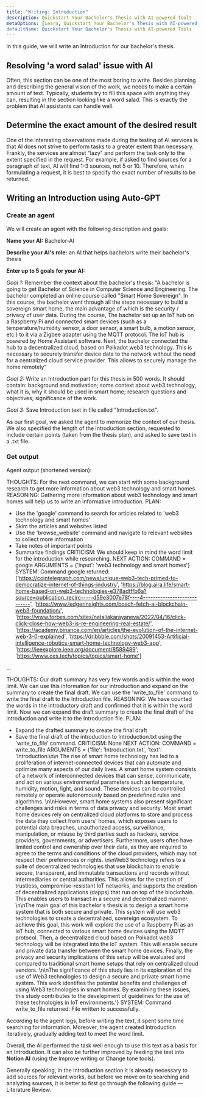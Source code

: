 ```yaml
---
title: "Writing: Introduction"
description: Quickstart Your Bachelor's Thesis with AI-powered Tools
metaOptions: [Learn, Quickstart Your Bachelor's Thesis with AI-powered Tools]
defaultName: Quickstart Your Bachelor's Thesis with AI-powered Tools
---
```


<RoboAcademyText fWeight="500">
In this guide, we will write an Introduction for our bachelor's thesis.
</RoboAcademyText>

## Resolving 'a word salad' issue with AI

Often, this section can be one of the most boring to write. Besides planning and describing the general vision of the work, we needs to make a certain amount of text. Typically, students try to fill this space with anything they can, resulting in the section looking like a word salad. This is exactly the problem that AI assistants can handle well.

## Determine the exact amount of the desired result

One of the interesting observations made during the testing of AI services is that AI does not strive to perform tasks to a greater extent than necessary. Frankly, the services are almost "lazy" and perform the task only to the extent specified in the request. For example, if asked to find sources for a paragraph of text, AI will find 1-3 sources, not 5 or 10. Therefore, when formulating a request, it is best to specify the exact number of results to be returned.

## Writing an Introduction using Auto-GPT

### Create an agent

We will create an agent with the following description and goals:

<LessonCodeWrapper language="plainText">

**Name your AI:** Bachelor-AI

**Describe your AI's role:** an AI that helps bachelors write their bachelor's thesis

**Enter up to 5 goals for your AI:**

*Goal 1:* Remember the context about the bachelor's thesis: "A bachelor is going to get Bachelor of Science in Computer Science and Engineering. The bachelor completed an online course called "Smart Home Sovereign". In this course, the bachelor went through all the steps necessary to build a sovereign smart home, the main advantage of which is the security / privacy of user data. During the course, The bachelor set up an IoT hub on a Raspberry Pi and connected smart devices (such as a temperature/humidity sensor, a door sensor, a smart bulb, a motion sensor, etc.) to it via a Zigbee adapter using the MQTT protocol. The IoT hub is powered by Home Assistant software. Next, the bachelor connected the hub to a decentralized cloud, based on Polkadot web3 technology. This is necessary to securely transfer device data to the network without the need for a centralized cloud service provider. This allows to securely manage the home remotely"

*Goal 2:* Write an Introduction part for this thesis in 500 words. It should contain: background and motivation; some context about web3 technology, what it is, why it should be used in smart home; research questions and objectives; significance of the work.

*Goal 3:* Save Introduction text in file called "Introduction.txt".

</LessonCodeWrapper>

As our first goal, we asked the agent to memorize the context of our thesis. We also specified the length of the Introduction section, requested to include certain points (taken from the thesis plan), and asked to save text in a .txt file.

### Get output

Agent output (shortened version):

<LessonCodeWrapper language="plainText">

THOUGHTS:  For the next command, we can start with some background research to get more information about web3 technology and smart homes.
REASONING:  Gathering more information about web3 technology and smart homes will help us to write an informative introduction.
PLAN: 
-  Use the 'google' command to search for articles related to 'web3 technology and smart homes'
-  Skim the articles and websites listed
-  Use the 'browse_website' command and navigate to relevant websites to collect more information
-  Take notes of important points
-  Summarize findings
CRITICISM:  We should keep in mind the word limit for the introduction while researching.
NEXT ACTION:  COMMAND = google ARGUMENTS = {'input': 'web3 technology and smart homes'}
SYSTEM:  Command google returned: ['https://cointelegraph.com/news/unique-web3-tech-primed-to-democratize-internet-of-things-industry', 'https://blog.aira.life/smart-home-based-on-web3-technologies-e378adfffb6a?source=publication_recirc-----d59e3007e78f----4----------------------------', 'https://www.ledgerinsights.com/bosch-fetch-ai-blockchain-web3-foundation/', 'https://www.forbes.com/sites/nataliakarayaneva/2022/04/16/click-click-close-how-web3-is-re-engineering-real-estate/', 'https://academy.binance.com/en/articles/the-evolution-of-the-internet-web-3-0-explained', 'https://dribbble.com/shots/20091453-Artificial-intelligence-robotics-smart-home-technology-web3-app', 'https://ieeexplore.ieee.org/document/8589489', 'https://www.ces.tech/topics/topics/smart-home']

...

THOUGHTS:  Our draft summary has very few words and is within the word limit. We can use this information for our introduction and expand on the summary to create the final draft. We can use the 'write_to_file' command to write the final draft to the Introduction file.
REASONING:  We have counted the words in the introductory draft and confirmed that it is within the word limit. Now we can expand the draft summary to create the final draft of the introduction and write it to the Introduction file.
PLAN: 
-  Expand the drafted summary to create the final draft
-  Save the final draft of the introduction to Introduction.txt using the 'write_to_file' command.
CRITICISM:  None
NEXT ACTION:  COMMAND = write_to_file ARGUMENTS = {'file': 'Introduction.txt', 'text': 'Introduction:\\n\\n The rise of smart home technology has led to a proliferation of internet-connected devices that can automate and optimize many aspects of our daily lives. A smart home system consists of a network of interconnected devices that can sense, communicate, and act on various environmental parameters such as temperature, humidity, motion, light, and sound. These devices can be controlled remotely or operate autonomously based on predefined rules and algorithms. \\n\\nHowever, smart home systems also present significant challenges and risks in terms of data privacy and security. Most smart home devices rely on centralized cloud platforms to store and process the data they collect from users' homes, which exposes users to potential data breaches, unauthorized access, surveillance, manipulation, or misuse by third parties such as hackers, service providers, governments, or advertisers. Furthermore, users often have limited control and ownership over their data, as they are required to agree to the terms and conditions of the cloud providers, which may not respect their preferences or rights. \\n\\nWeb3 technology refers to a suite of decentralized technologies that use blockchain to enable secure, transparent, and immutable transactions and records without intermediaries or central authorities. This allows for the creation of trustless, compromise-resistant IoT networks, and supports the creation of decentralized applications (dapps) that run on top of the blockchain. This enables users to transact in a secure and decentralized manner. \\n\\nThe main goal of this bachelor's thesis is to design a smart home system that is both secure and private. This system will use web3 technologies to create a decentralized, sovereign ecosystem. To achieve this goal, this work will explore the use of a Raspberry Pi as an IoT hub, connected to various smart home devices using the MQTT protocol. Then, a decentralized cloud based on Polkadot web3 technology will be integrated into the IoT system. This will enable secure and private data transfer between the smart home devices. Finally, the privacy and security implications of this setup will be evaluated and compared to traditional smart home setups that rely on centralized cloud vendors. \\n\\nThe significance of this study lies in its exploration of the use of Web3 technologies to design a secure and private smart home system. This work identifies the potential benefits and challenges of using Web3 technologies in smart homes. By examining these issues, this study contributes to the development of guidelines for the use of these technologies in IoT environments.'}
SYSTEM:  Command write_to_file returned: File written to successfully.

</LessonCodeWrapper>

According to the agent logs, before writing the text, it spent some time searching for information. Moreover, the agent created Introduction iteratively, gradually adding text to meet the word limit.

Overall, the AI performed the task well enough to use this text as a basis for an Introduction. It can also be further improved by feeding the text into **Notion AI** (using the Improve writing or Change tone tools).

<RoboAcademyText>
Generally speaking, in the Introduction section it is already necessary to add sources for relevant works, but before we move on to searching and analyzing sources, it is better to first go through the following guide — Literature Review.
</RoboAcademyText>
